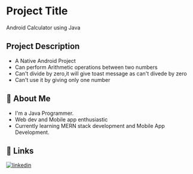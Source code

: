 
# Project Title
Android Calculator using Java



## Project Description
* A Native Android Project
* Can perform Arithmetic operations between two numbers
* Can't divide by zero,it will give toast message as can't divede by zero
* Can't use it by giving only one number 
## 🚀 About Me
* I'm a Java Programmer.
* Web dev and Mobile app enthusiastic 
* Currently learning MERN stack development and Mobile App Development.

## 🔗 Links
[![linkedin](https://img.shields.io/badge/linkedin-0A66C2?style=for-the-badge&logo=linkedin&logoColor=white)](https://www.linkedin.com/in/karthick-kumar-sm)


